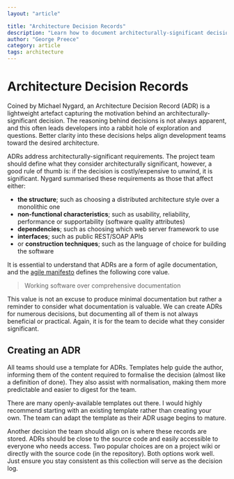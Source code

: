 ```yaml
---
layout: "article"

title: "Architecture Decision Records"
description: "Learn how to document architecturally-significant decisions and why it is crucial for development teams"
author: "George Preece"
category: article
tags: architecture
---
```

# Architecture Decision Records
Coined by Michael Nygard, an Architecture Decision Record (ADR) is a lightweight artefact capturing the motivation behind an architecturally-significant decision. The reasoning behind decisions is not always apparent, and this often leads developers into a rabbit hole of exploration and questions. Better clarity into these decisions helps align development teams toward the desired architecture.

ADRs address architecturally-significant requirements. The project team should define what they consider architecturally significant, however, a good rule of thumb is: if the decision is costly/expensive to unwind, it is significant. Nygard summarised these requirements as those that affect either:
- **the structure**; such as choosing a distributed architecture style over a monolithic one
- **non-functional characteristics**; such as usability, reliability, performance or supportability (software quality attributes)
- **dependencies**; such as choosing which web server framework to use
- **interfaces**; such as public REST/SOAP APIs
- or **construction techniques**; such as the language of choice for building the software

It is essential to understand that ADRs are a form of agile documentation, and the [agile manifesto](https://agilemanifesto.org/) defines the following core value.

> Working software over comprehensive documentation

This value is not an excuse to produce minimal documentation but rather a reminder to consider what documentation is valuable. We can create ADRs for numerous decisions, but documenting all of them is not always beneficial or practical. Again, it is for the team to decide what they consider significant.

## Creating an ADR
All teams should use a template for ADRs. Templates help guide the author, informing them of the content required to formalise the decision (almost like a definition of done). They also assist with normalisation, making them more predictable and easier to digest for the team. 

There are many openly-available templates out there. I would highly recommend starting with an existing template rather than creating your own. The team can adapt the template as their ADR usage begins to mature. 

Another decision the team should align on is where these records are stored. ADRs should be close to the source code and easily accessible to everyone who needs access. Two popular choices are on a project wiki or directly with the source code (in the repository). Both options work well. Just ensure you stay consistent as this collection will serve as the decision log.